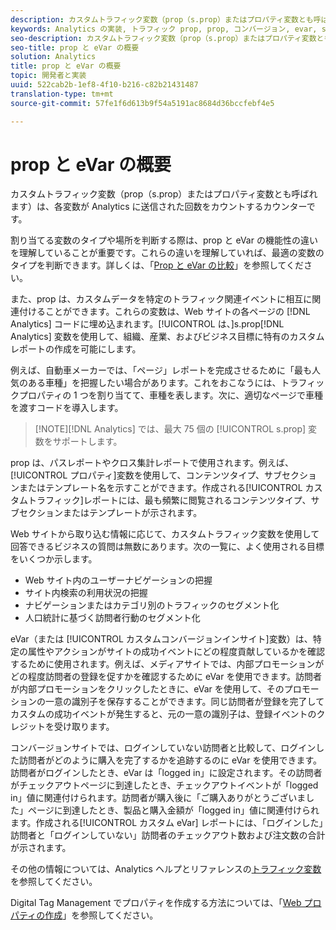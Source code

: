 ```yaml
---
description: カスタムトラフィック変数（prop（s.prop）またはプロパティ変数とも呼ばれます）は、各変数が Analytics に送信された回数をカウントするカウンターです。
keywords: Analytics の実装, トラフィック prop, prop, コンバージョン, evar, s.prop, カスタムコンバージョンインサイト, トラフィック変数
seo-description: カスタムトラフィック変数（prop（s.prop）またはプロパティ変数とも呼ばれます）は、各変数が Analytics に送信された回数をカウントするカウンターです。
seo-title: prop と eVar の概要
solution: Analytics
title: prop と eVar の概要
topic: 開発者と実装
uuid: 522cab2b-1ef8-4f10-b216-c82b21431487
translation-type: tm+mt
source-git-commit: 57fe1f6d613b9f54a5191ac8684d36bccfebf4e5

---
```



# prop と eVar の概要

カスタムトラフィック変数（prop（s.prop）またはプロパティ変数とも呼ばれます）は、各変数が Analytics に送信された回数をカウントするカウンターです。

割り当てる変数のタイプや場所を判断する際は、prop と eVar の機能性の違いを理解していることが重要です。これらの違いを理解していれば、最適の変数のタイプを判断できます。詳しくは、「[Prop と eVar の比較](/help/implement/analytics-terminology-basics/c-props-evars/props-vs-evars.md)」を参照してください。

また、prop は、カスタムデータを特定のトラフィック関連イベントに相互に関連付けることができます。これらの変数は、Web サイトの各ページの [!DNL Analytics] コードに埋め込まれます。[!UICONTROL  は、]s.prop[!DNL Analytics] 変数を使用して、組織、産業、およびビジネス目標に特有のカスタムレポートの作成を可能にします。

例えば、自動車メーカーでは、「ページ」レポートを完成させるために「最も人気のある車種」を把握したい場合があります。これをおこなうには、トラフィックプロパティの 1 つを割り当てて、車種を表します。次に、適切なページで車種を渡すコードを導入します。

> [!NOTE][!DNL Analytics] では、最大 75 個の [!UICONTROL s.prop] 変数をサポートします。

prop は、パスレポートやクロス集計レポートで使用されます。例えば、[!UICONTROL プロパティ]変数を使用して、コンテンツタイプ、サブセクションまたはテンプレート名を示すことができます。作成される[!UICONTROL カスタムトラフィック]レポートには、最も頻繁に閲覧されるコンテンツタイプ、サブセクションまたはテンプレートが示されます。

Web サイトから取り込む情報に応じて、カスタムトラフィック変数を使用して回答できるビジネスの質問は無数にあります。次の一覧に、よく使用される目標をいくつか示します。

* Web サイト内のユーザーナビゲーションの把握
* サイト内検索の利用状況の把握
* ナビゲーションまたはカテゴリ別のトラフィックのセグメント化
* 人口統計に基づく訪問者行動のセグメント化

eVar（または [!UICONTROL カスタムコンバージョンインサイト]変数）は、特定の属性やアクションがサイトの成功イベントにどの程度貢献しているかを確認するために使用されます。例えば、メディアサイトでは、内部プロモーションがどの程度訪問者の登録を促すかを確認するために eVar を使用できます。訪問者が内部プロモーションをクリックしたときに、eVar を使用して、そのプロモーションの一意の識別子を保存することができます。同じ訪問者が登録を完了してカスタムの成功イベントが発生すると、元の一意の識別子は、登録イベントのクレジットを受け取ります。

コンバージョンサイトでは、ログインしていない訪問者と比較して、ログインした訪問者がどのように購入を完了するかを追跡するのに eVar を使用できます。訪問者がログインしたとき、eVar は「logged in」に設定されます。その訪問者がチェックアウトページに到達したとき、チェックアウトイベントが「logged in」値に関連付けられます。訪問者が購入後に「ご購入ありがとうございました」ページに到達したとき、製品と購入金額が「logged in」値に関連付けられます。作成される[!UICONTROL カスタム eVar] レポートには、「ログインした」訪問者と「ログインしていない」訪問者のチェックアウト数および注文数の合計が示されます。

その他の情報については、Analytics ヘルプとリファレンスの[トラフィック変数](https://marketing.adobe.com/resources/help/en_US/reference/traffic_var.html)を参照してください。

Digital Tag Management でプロパティを作成する方法については、「[Web プロパティの作成](/help/implement/c-implement-with-dtm/t-create-web-property.md)」を参照してください。
